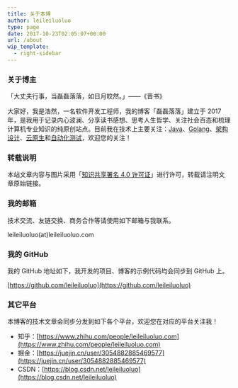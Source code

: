 ```yaml
---
title: 关于本博
author: leileiluoluo
type: page
date: 2017-10-23T02:05:07+00:00
url: /about
wip_template:
  - right-sidebar
---
```


### 关于博主

「大丈夫行事，当磊磊落落，如日月皎然。」——《晋书》

大家好，我是浩然，一名软件开发工程师，我的博客「磊磊落落」建立于 2017 年，是我用于记录内心波澜、分享读书感想、思考人生哲学、关注社会百态和梳理计算机专业知识的纯原创站点。目前我在技术上主要关注：[Java](https://leileiluoluo.github.io/tags/java/)、[Golang](https://leileiluoluo.github.io/tags/golang/)、[架构设计](https://leileiluoluo.github.io/tags/架构设计/)、[云原生](https://leileiluoluo.github.io/tags/云原生/)和[自动化测试](https://leileiluoluo.github.io/tags/自动化测试/)，欢迎您的关注！

### 转载说明

本站文章内容与图片采用「[知识共享署名 4.0 许可证](https://creativecommons.org/licences/by/4.0)」进行许可，转载请注明文章原始链接。

### 我的邮箱

技术交流、友链交换、商务合作等请使用如下邮箱与我联系。

leileiluoluo(at)leileiluoluo.com

### 我的 GitHub

我的 GitHub 地址如下，我开发的项目、博客的示例代码均会同步到 GitHub 上。

[https://github.com/leileiluoluo](https://github.com/leileiluoluo)

### 其它平台

本博客的技术文章会同步分发到如下各个平台，欢迎您在对应的平台关注我！

- 知乎：[https://www.zhihu.com/people/leileiluoluo.com](https://www.zhihu.com/people/leileiluoluo.com)
- 掘金：[https://juejin.cn/user/3054882885469577](https://juejin.cn/user/3054882885469577)
- CSDN：[https://blog.csdn.net/leileiluoluo](https://blog.csdn.net/leileiluoluo)

